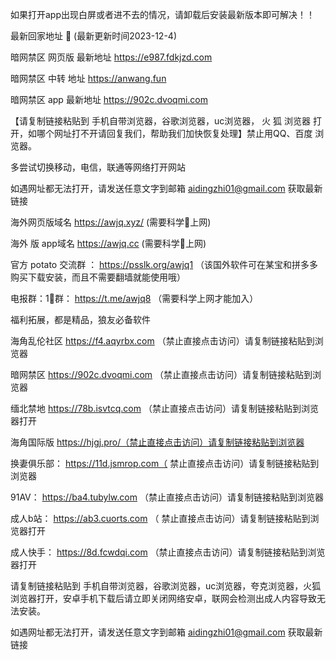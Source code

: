 如果打开app出现白屏或者进不去的情况，请卸载后安装最新版本即可解决！！

最新回家地址 👋 (最新更新时间2023-12-4)

暗网禁区 网页版 最新地址    https://e987.fdkjzd.com

暗网禁区 中转 地址   https://anwang.fun

暗网禁区 app 最新地址    https://902c.dvoqmi.com

【请复制链接粘贴到 手机自带浏览器，谷歌浏览器，uc浏览器， 火 狐 浏览器 打开，如哪个网址打不开请回复我们，帮助我们加快恢复处理】禁止用QQ、百度 浏览器。

多尝试切换移动，电信，联通等网络打开网站

如遇网址都无法打开，请发送任意文字到邮箱  aidingzhi01@gmail.com 获取最新链接

海外网页版域名  https://awjq.xyz/ (需要科学🔬上网)

海外 版 app域名  https://awjq.cc (需要科学🔬上网)

官方 potato 交流群 ：  https://psslk.org/awjq1 （该国外软件可在某宝和拼多多购买下载安装，而且不需要翻墙就能使用哦）

电报群：1⃣️群：  https://t.me/awjq8  （需要科学上网才能加入）

福利拓展，都是精品，狼友必备软件

海角乱伦社区    https://f4.aqyrbx.com （禁止直接点击访问）请复制链接粘贴到浏览器

暗网禁区   https://902c.dvoqmi.com  （禁止直接点击访问）请复制链接粘贴到浏览器

缅北禁地   https://78b.isvtcq.com （禁止直接点击访问）请复制链接粘贴到浏览器打开

海角国际版    https://hjgj.pro/（禁止直接点击访问）请复制链接粘贴到浏览器

换妻俱乐部：  https://11d.jsmrop.com（ 禁止直接点击访问）请复制链接粘贴到浏览器

91AV：  https://ba4.tubylw.com （禁止直接点击访问）请复制链接粘贴到浏览器

成人b站：  https://ab3.cuorts.com （ 禁止直接点击访问）请复制链接粘贴到浏览器打开

成人快手：   https://8d.fcwdqi.com （禁止直接点击访问）请复制链接粘贴到浏览器打开

请复制链接粘贴到 手机自带浏览器，谷歌浏览器，uc浏览器，夸克浏览器，火狐浏览器打开，安卓手机下载后请立即关闭网络安卓，联网会检测出成人内容导致无法安装。

如遇网址都无法打开，请发送任意文字到邮箱  aidingzhi01@gmail.com 获取最新链接
